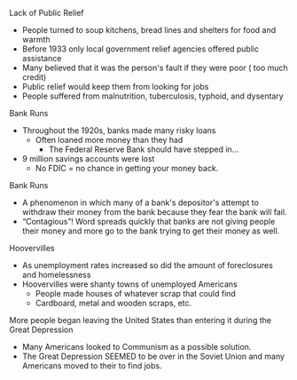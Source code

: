 

Lack of Public Relief

* People turned to soup kitchens, bread lines and shelters for food and warmth
* Before 1933 only local government relief agencies offered public assistance
* Many believed that it was the person's fault if they were poor ( too much credit)
* Public relief would keep them from looking for jobs
* People suffered from malnutrition, tuberculosis, typhoid, and dysentary

Bank Runs

* Throughout the 1920s, banks made many risky loans 
    * Often loaned more money than they had 
        * The Federal Reserve Bank should have stepped in…
* 9 million savings accounts were lost
    * No FDIC = no chance in getting your money back.

Bank Runs

* A phenomenon in which many of a bank's depositor's attempt to withdraw their money from the bank because they fear the bank will fail. 
* “Contagious”!  Word spreads quickly that banks are not giving people their money and more go to the bank trying to get their money as well.

Hoovervilles

* As unemployment rates increased so did the amount of foreclosures and homelessness 
* Hoovervilles were shanty towns of unemployed Americans
    * People made houses of whatever scrap that could find
    * Cardboard, metal and wooden scraps, etc.

More people began leaving the United States than entering it during the Great Depression

* Many Americans looked to Communism as a possible solution.
* The Great Depression SEEMED to be over in the Soviet Union and many Americans moved to their to find jobs.